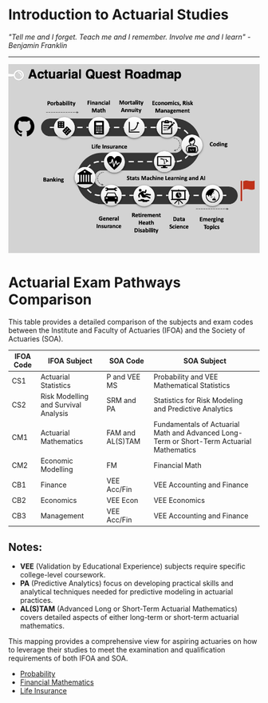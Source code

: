 


# Introduction to Actuarial Studies 

_"Tell me and I forget. Teach me and I remember. Involve me and I learn" - Benjamin Franklin_


---
![Quest Guide](quest.jpg)


# Actuarial Exam Pathways Comparison

This table provides a detailed comparison of the subjects and exam codes between the Institute and Faculty of Actuaries (IFOA) and the Society of Actuaries (SOA).


| IFOA Code | IFOA Subject                             | SOA Code         | SOA Subject                                                                                           |
|-----------|------------------------------------------|------------------|-------------------------------------------------------------------------------------------------------|
| CS1       | Actuarial Statistics                     | P and VEE MS     | Probability and VEE Mathematical Statistics                                                           |
| CS2       | Risk Modelling and Survival Analysis     | SRM and PA       | Statistics for Risk Modeling and Predictive Analytics                                                 |
| CM1       | Actuarial Mathematics                    | FAM and AL(S)TAM  | Fundamentals of Actuarial Math and Advanced Long-Term or Short-Term Actuarial Mathematics            |
| CM2       | Economic Modelling                       | FM               | Financial Math                                                                                        |
| CB1       | Finance                                  | VEE Acc/Fin      | VEE Accounting and Finance                                                                            |
| CB2       | Economics                                | VEE Econ         | VEE Economics                                                                                         |
| CB3       | Management                               | VEE Acc/Fin      | VEE Accounting and Finance                                                                            |


## Notes:
- **VEE** (Validation by Educational Experience) subjects require specific college-level coursework.
- **PA** (Predictive Analytics) focus on developing practical skills and analytical techniques needed for predictive modeling in actuarial practices.
- **AL(S)TAM** (Advanced Long or Short-Term Actuarial Mathematics) covers detailed aspects of either long-term or short-term actuarial mathematics.


This mapping provides a comprehensive view for aspiring actuaries on how to leverage their studies to meet the examination and qualification requirements of both IFOA and SOA.
* [Probability](probability.md)
* [Financial Mathematics](financial_math.md)
* [Life Insurance](life.md)
